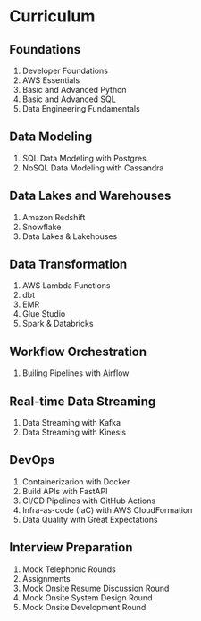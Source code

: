 # Curriculum

## Foundations

1. Developer Foundations
2. AWS Essentials
3. Basic and Advanced Python
4. Basic and Advanced SQL
5. Data Engineering Fundamentals

## Data Modeling

1. SQL Data Modeling with Postgres
2. NoSQL Data Modeling with Cassandra

## Data Lakes and Warehouses

1. Amazon Redshift
2. Snowflake
3. Data Lakes & Lakehouses

## Data Transformation

1. AWS Lambda Functions
2. dbt
3. EMR
4. Glue Studio
5. Spark & Databricks

## Workflow Orchestration

1. Builing Pipelines with Airflow

## Real-time Data Streaming

1. Data Streaming with Kafka
2. Data Streaming with Kinesis

## DevOps

1. Containerizarion with Docker
2. Build APIs with FastAPI
3. CI/CD Pipelines with GitHub Actions
4. Infra-as-code (IaC) with AWS CloudFormation
5. Data Quality with Great Expectations

## Interview Preparation

1. Mock Telephonic Rounds
2. Assignments
3. Mock Onsite Resume Discussion Round
4. Mock Onsite System Design Round
5. Mock Onsite Development Round
